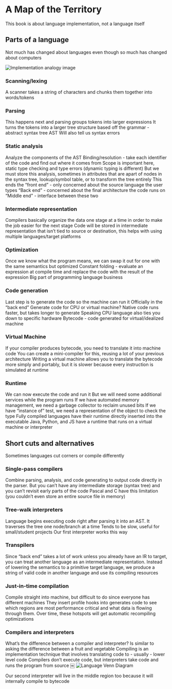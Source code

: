 # A Map of the Territory
This book is about language implementation, not a language itself
## Parts of a language
Not much has changed about languages even though so much has changed about computers

![Implementation analogy image](http://craftinginterpreters.com/image/a-map-of-the-territory/mountain.png)

### Scanning/lexing 
A scanner takes a string of characters and chunks them together into words/tokens

### Parsing
This happens next and parsing groups tokens into larger expressions
It turns the tokens into a larger tree structure based off the grammar - abstract syntax tree AST
Will also tell us syntax errors

### Static analysis
Analyze the components of the AST 
Binding/resolution - take each identifier of the code and find out where it comes from
Scope is important here, static type checking and type errors (dynamic typing is different)
But we must store this analysis, sometimes in attributes that are apart of nodes in the syntax tree, lookup/symbol table, or to transform the tree entirely
This ends the “front end” - only concerned about the source language the user types
“Back end” - concerned about the final architecture the code runs on
“Middle end” - interface between these two

### Intermediate representation
Compilers basically organize the data one stage at a time in order to make the job easier for the next stage
Code will be stored in intermediate representation that isn’t tied to source or destination, this helps with using multiple languages/target platforms

### Optimization
Once we know what the program means, we can swap it out for one with the same semantics but optimized
Constant folding - evaluate an expression at compile time and replace the code with the result of the expression
Big part of programming language business

### Code generation
Last step is to generate the code so the machine can run it
Officially in the “back end”
Generate code for CPU or virtual machine?
Native code runs faster, but takes longer to generate
Speaking CPU language also ties you down to specific hardware
Bytecode - code generated for virtual/idealized machine

### Virtual Machine
If your compiler produces bytecode, you need to translate it into machine code
You can create a mini-compiler for this, reusing a lot of your previous architecture
Writing a virtual machine allows you to translate the bytecode more simply and portably, but it is slower because every instruction is simulated at runtime

### Runtime
We can now execute the code and run it
But we will need some additional services while the program runs
If we have automated memory management, we need a garbage collector to reclaim unused bits
If we have “instance of” test, we need a representation of the object to check the type
Fully compiled languages have their runtime directly inserted into the executable
Java, Python, and JS have a runtime that runs on a virtual machine or interpreter

## Short cuts and alternatives
Sometimes languages cut corners or compile differently

### Single-pass compilers
Combine parsing, analysis, and code generating to output code directly in the parser. But you can’t have any intermediate storage (syntax tree) and you can’t revisit early parts of the code 
Pascal and C have this limitation (you couldn’t even store an entire source file in memory)

### Tree-walk interpreters
Language begins executing code right after parsing it into an AST. It traverses the tree one node/branch at a time
Tends to be slow, useful for small/student projects 
Our first interpreter works this way

### Transpilers
Since “back end” takes a lot of work unless you already have an IR to target, you can treat another language as an intermediate representation. 
Instead of lowering the semantics to a primitive target language, we produce a string of valid code in another language and use its compiling resources

### Just-in-time compilation
Compile straight into machine, but difficult to do since everyone has different machines 
They insert profile hooks into generates code to see which regions are most performance critical and what data is flowing through them. Over time, these hotspots will get automatic recompiling optimizations

### Compilers and interpreters
What’s the difference between a compiler and interpreter? Is similar to asking the difference between a fruit and vegetable 
Compiling is an implementation technique that involves translating code to - usually - lower level code
Compilers don’t execute code, but interpreters take code and runs the program from source
￼
![Language Venn Diagram](http://craftinginterpreters.com/image/a-map-of-the-territory/venn.png)

Our second interpreter will live in the middle region too because it will internally compile to bytecode
